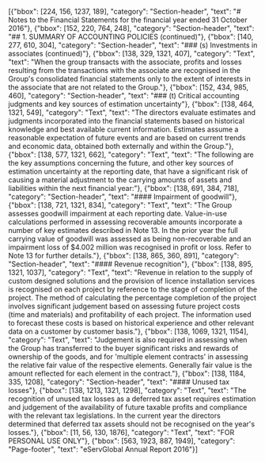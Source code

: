 [{"bbox": [224, 156, 1237, 189], "category": "Section-header", "text": "# Notes to the Financial Statements for the financial year ended 31 October 2016"}, {"bbox": [152, 220, 764, 248], "category": "Section-header", "text": "## 1. SUMMARY OF ACCOUNTING POLICIES (continued)"}, {"bbox": [140, 277, 610, 304], "category": "Section-header", "text": "### (s) Investments in associates (continued)"}, {"bbox": [138, 329, 1321, 407], "category": "Text", "text": "When the group transacts with the associate, profits and losses resulting from the transactions with the associate are recognised in the Group's consolidated financial statements only to the extent of interests in the associate that are not related to the Group."}, {"bbox": [152, 434, 985, 460], "category": "Section-header", "text": "### (t) Critical accounting judgments and key sources of estimation uncertainty"}, {"bbox": [138, 464, 1321, 549], "category": "Text", "text": "The directors evaluate estimates and judgments incorporated into the financial statements based on historical knowledge and best available current information. Estimates assume a reasonable expectation of future events and are based on current trends and economic data, obtained both externally and within the Group."}, {"bbox": [138, 577, 1321, 662], "category": "Text", "text": "The following are the key assumptions concerning the future, and other key sources of estimation uncertainty at the reporting date, that have a significant risk of causing a material adjustment to the carrying amounts of assets and liabilities within the next financial year:"}, {"bbox": [138, 691, 384, 718], "category": "Section-header", "text": "#### Impairment of goodwill"}, {"bbox": [138, 721, 1321, 834], "category": "Text", "text": "The Group assesses goodwill impairment at each reporting date. Value-in-use calculations performed in assessing recoverable amounts incorporate a number of key estimates described in Note 13. In the prior year the full carrying value of goodwill was assessed as being non-recoverable and an impairment loss of $4.002 million was recognised in profit or loss. Refer to Note 13 for further details."}, {"bbox": [138, 865, 360, 891], "category": "Section-header", "text": "#### Revenue recognition"}, {"bbox": [138, 895, 1321, 1037], "category": "Text", "text": "Revenue in relation to the supply of custom designed solutions and the provision of licence installation services is recognised on each project by reference to the stage of completion of the project. The method of calculating the percentage completion of the project involves significant judgement based on assessing future project costs (time and materials) and profitability of each project. The information used to forecast these costs is based on historical experience and other relevant data on a customer by customer basis."}, {"bbox": [138, 1069, 1321, 1154], "category": "Text", "text": "Judgement is also required in assessing when the Group has transferred to the buyer significant risks and rewards of ownership of the goods, and for 'multiple element contracts' in assessing the relative fair value of the respective elements. Generally fair value is the amount reflected for each element in the contract."}, {"bbox": [138, 1184, 335, 1208], "category": "Section-header", "text": "#### Unused tax losses"}, {"bbox": [138, 1213, 1321, 1298], "category": "Text", "text": "The recognition of unused tax losses as a deferred tax asset requires estimation and judgement of the availability of future taxable profits and compliance with the relevant tax legislations. In the current year the directors determined that deferred tax assets should not be recognised on the year's losses."}, {"bbox": [11, 56, 130, 1876], "category": "Text", "text": "FOR PERSONAL USE ONLY"}, {"bbox": [563, 1923, 887, 1949], "category": "Page-footer", "text": "eServGlobal Annual Report 2016"}]